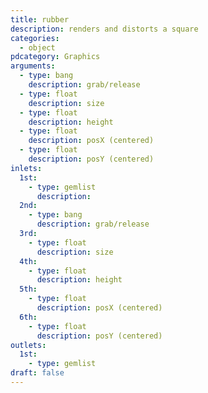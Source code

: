 ```yaml
---
title: rubber
description: renders and distorts a square
categories:
  - object
pdcategory: Graphics
arguments:
  - type: bang
    description: grab/release
  - type: float
    description: size
  - type: float
    description: height
  - type: float
    description: posX (centered)
  - type: float
    description: posY (centered)
inlets:
  1st:
    - type: gemlist
      description:
  2nd:
    - type: bang
      description: grab/release
  3rd:
    - type: float
      description: size
  4th:
    - type: float
      description: height
  5th:
    - type: float
      description: posX (centered)
  6th:
    - type: float
      description: posY (centered)
outlets:
  1st:
    - type: gemlist
draft: false
---
```

